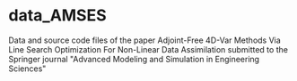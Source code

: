 # data_AMSES
Data and source code files of the paper Adjoint-Free 4D-Var Methods Via Line Search Optimization For Non-Linear Data Assimilation submitted to the Springer journal "Advanced Modeling and Simulation in Engineering Sciences"
